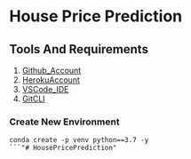 # House Price Prediction

## Tools And Requirements

1. [Github_Account](https://github.com/)
2. [HerokuAccount](https://www.heroku.com/)
3. [VSCode_IDE](https://code.visualstudio.com/)
4. [GitCLI](https://cli.github.com/)

### Create New Environment
```
conda create -p venv python==3.7 -y
```"# HousePricePrediction" 
